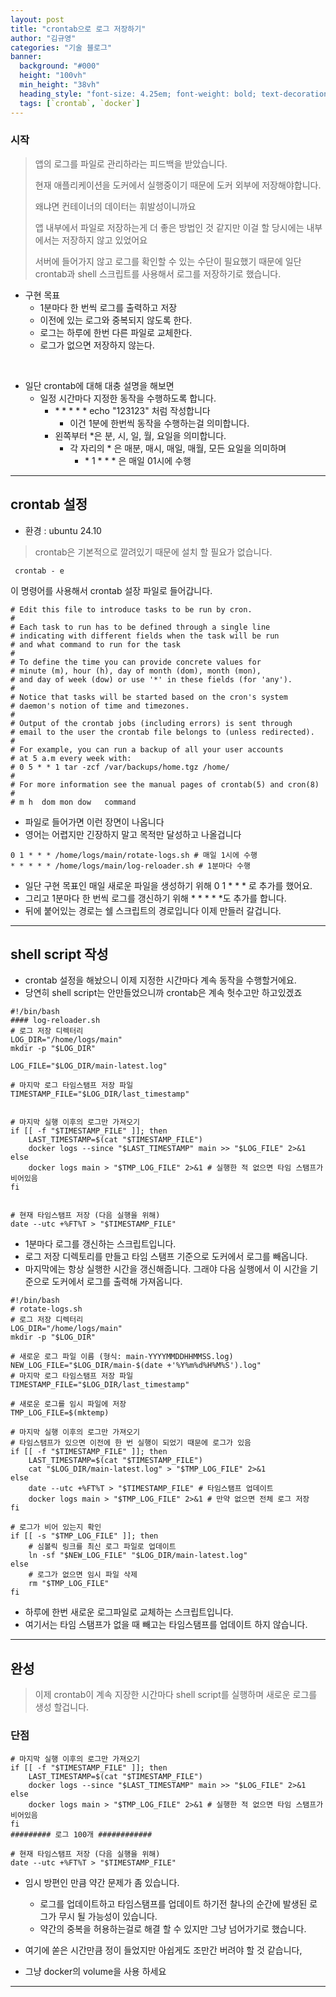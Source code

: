 ```yaml
---
layout: post  
title: "crontab으로 로그 저장하기"
author: "김규영"
categories: "기술 블로그"
banner:
  background: "#000"
  height: "100vh"
  min_height: "38vh"
  heading_style: "font-size: 4.25em; font-weight: bold; text-decoration: underline"
  tags: [`crontab`, `docker`]
---
```

### 시작 
> 앱의 로그를 파일로 관리하라는 피드백을 받았습니다.
>
> 현재 애플리케이션을 도커에서 실행중이기 때문에 도커 외부에 저장해야합니다.
>
> 왜냐면 컨테이너의 데이터는 휘발성이니까요
>
> 앱 내부에서 파일로 저장하는게 더 좋은 방법인 것 같지만 이걸 할 당시에는 내부에서는 저장하지 않고 있었어요
>
> 서버에 들어가지 않고 로그를 확인할 수 있는 수단이 필요했기 때문에 일단 crontab과 shell 스크립트를 사용해서 로그를 저장하기로 했습니다.

- 구현 목표
  - 1분마다 한 번씩 로그를 출력하고 저장
  - 이전에 있는 로그와 중복되지 않도록 한다.
  - 로그는 하루에 한번 다른 파일로 교체한다.
  - 로그가 없으면 저장하지 않는다.

<br>

- 일단 crontab에 대해 대충 설명을 해보면
  - 일정 시간마다 지정한 동작을 수행하도록 합니다.
    - \* * * * * echo "123123" 처럼 작성합니다
      - 이건 1분에 한번씩 동작을 수행하는걸 의미합니다.
    - 왼쪽부터  *은 분, 시, 일, 월, 요일을 의미합니다.
      - 각 자리의 * 은 매분, 매시, 매일, 매월, 모든 요일을 의미하며
        - \* 1 * * * 은 매일 01시에 수행

---
## crontab 설정
- 환경 : ubuntu 24.10
> crontab은 기본적으로 깔려있기 때문에 설치 할 필요가 없습니다.



````shell
 crontab - e 
````
이 명령어를 사용해서 crontab 설장 파일로 들어갑니다.

```
# Edit this file to introduce tasks to be run by cron.
# 
# Each task to run has to be defined through a single line
# indicating with different fields when the task will be run
# and what command to run for the task
# 
# To define the time you can provide concrete values for
# minute (m), hour (h), day of month (dom), month (mon),
# and day of week (dow) or use '*' in these fields (for 'any').
# 
# Notice that tasks will be started based on the cron's system
# daemon's notion of time and timezones.
# 
# Output of the crontab jobs (including errors) is sent through
# email to the user the crontab file belongs to (unless redirected).
# 
# For example, you can run a backup of all your user accounts
# at 5 a.m every week with:
# 0 5 * * 1 tar -zcf /var/backups/home.tgz /home/
# 
# For more information see the manual pages of crontab(5) and cron(8)
# 
# m h  dom mon dow   command

```
- 파일로 들어가면 이런 장면이 나옵니다
- 영어는 어렵지만 긴장하지 말고 목적만 달성하고 나올겁니다
```
0 1 * * * /home/logs/main/rotate-logs.sh # 매일 1시에 수행
* * * * * /home/logs/main/log-reloader.sh # 1분마다 수행
```
- 일단 구현 목표인 매일 새로운 파일을 생성하기 위해 0 1 * * * 로 추가를 했어요.
- 그리고 1분마다 한 번씩 로그를 갱신하기 위해 * * * * *도 추가를 합니다.
- 뒤에 붙어있는 경로는 쉘 스크립트의 경로입니다 이제 만들러 갈겁니다.
---
## shell script 작성
- crontab 설정을 해놨으니 이제 지정한 시간마다 계속 동작을 수행할거에요.
- 당연히 shell script는 안만들었으니까 crontab은 계속 헛수고만 하고있겠죠


````shell
#!/bin/bash
#### log-reloader.sh
# 로그 저장 디렉터리
LOG_DIR="/home/logs/main"
mkdir -p "$LOG_DIR"

LOG_FILE="$LOG_DIR/main-latest.log"

# 마지막 로그 타임스탬프 저장 파일
TIMESTAMP_FILE="$LOG_DIR/last_timestamp"


# 마지막 실행 이후의 로그만 가져오기
if [[ -f "$TIMESTAMP_FILE" ]]; then
    LAST_TIMESTAMP=$(cat "$TIMESTAMP_FILE")
    docker logs --since "$LAST_TIMESTAMP" main >> "$LOG_FILE" 2>&1
else
    docker logs main > "$TMP_LOG_FILE" 2>&1 # 실행한 적 없으면 타임 스탬프가 비어있음
fi


# 현재 타임스탬프 저장 (다음 실행을 위해)
date --utc +%FT%T > "$TIMESTAMP_FILE"
````
- 1분마다 로그를 갱신하는 스크립트입니다.
- 로그 저장 디렉토리를 만들고 타임 스탬프 기준으로 도커에서 로그를 빼옵니다.
- 마지막에는 항상 실행한 시간을 갱신해줍니다. 그래야 다음 실행에서 이 시간을 기준으로 도커에서 로그를 출력해 가져옵니다.

```shell
#!/bin/bash
# rotate-logs.sh
# 로그 저장 디렉터리
LOG_DIR="/home/logs/main"
mkdir -p "$LOG_DIR"

# 새로운 로그 파일 이름 (형식: main-YYYYMMDDHHMMSS.log)
NEW_LOG_FILE="$LOG_DIR/main-$(date +'%Y%m%d%H%M%S').log"
# 마지막 로그 타임스탬프 저장 파일
TIMESTAMP_FILE="$LOG_DIR/last_timestamp"

# 새로운 로그를 임시 파일에 저장
TMP_LOG_FILE=$(mktemp)

# 마지막 실행 이후의 로그만 가져오기
# 타임스탬프가 있으면 이전에 한 번 실행이 되었기 때문에 로그가 있음
if [[ -f "$TIMESTAMP_FILE" ]]; then
    LAST_TIMESTAMP=$(cat "$TIMESTAMP_FILE")
    cat "$LOG_DIR/main-latest.log" > "$TMP_LOG_FILE" 2>&1
else
    date --utc +%FT%T > "$TIMESTAMP_FILE" # 타임스탬프 업데이트
    docker logs main > "$TMP_LOG_FILE" 2>&1 # 만약 없으면 전체 로그 저장
fi

# 로그가 비어 있는지 확인
if [[ -s "$TMP_LOG_FILE" ]]; then
    # 심볼릭 링크를 최신 로그 파일로 업데이트
    ln -sf "$NEW_LOG_FILE" "$LOG_DIR/main-latest.log"
else
    # 로그가 없으면 임시 파일 삭제
    rm "$TMP_LOG_FILE"
fi                                                                                                                                                                                                                                                                                                                                    
```
- 하루에 한번 새로운 로그파일로 교체하는 스크립트입니다.
- 여기서는 타임 스탬프가 없을 때 빼고는 타임스탬프를 업데이트 하지 않습니다.
---
## 완성
> 이제 crontab이 계속 지장한 시간마다 shell script를 실행하며 새로운 로그를 생성 할겁니다.

### 단점
```shell
# 마지막 실행 이후의 로그만 가져오기
if [[ -f "$TIMESTAMP_FILE" ]]; then
    LAST_TIMESTAMP=$(cat "$TIMESTAMP_FILE")
    docker logs --since "$LAST_TIMESTAMP" main >> "$LOG_FILE" 2>&1
else
    docker logs main > "$TMP_LOG_FILE" 2>&1 # 실행한 적 없으면 타임 스탬프가 비어있음
fi
######### 로그 100개 ############

# 현재 타임스탬프 저장 (다음 실행을 위해)
date --utc +%FT%T > "$TIMESTAMP_FILE"
```
- 임시 방편인 만큼 약간 문제가 좀 있습니다.
  - 로그를 업데이트하고 타임스탬프를 업데이트 하기전 찰나의 순간에 발생된 로그가 무시 될 가능성이 있습니다.
  - 약간의 중복을 허용하는걸로 해결 할 수 있지만 그냥 넘어가기로 했습니다.
- 여기에 쏟은 시간만큼 정이 들었지만 아쉽게도 조만간 버려야 할 것 같습니다,

- 그냥 docker의 volume을 사용 하세요

---
